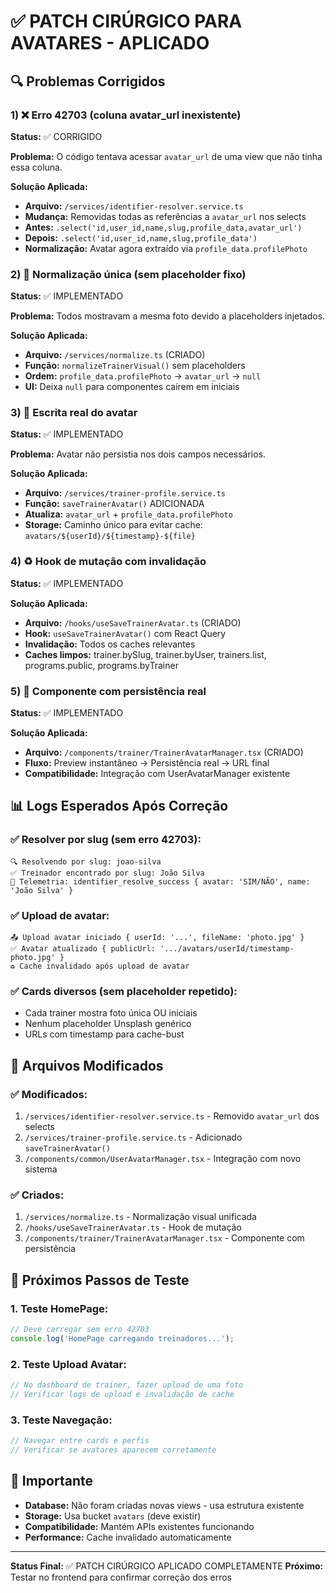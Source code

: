 # ✅ PATCH CIRÚRGICO PARA AVATARES - APLICADO

## 🔍 Problemas Corrigidos

### 1) ❌ Erro 42703 (coluna avatar_url inexistente)
**Status:** ✅ CORRIGIDO

**Problema:** O código tentava acessar `avatar_url` de uma view que não tinha essa coluna.

**Solução Aplicada:**
- **Arquivo:** `/services/identifier-resolver.service.ts`
- **Mudança:** Removidas todas as referências a `avatar_url` nos selects
- **Antes:** `.select('id,user_id,name,slug,profile_data,avatar_url')`
- **Depois:** `.select('id,user_id,name,slug,profile_data')`
- **Normalização:** Avatar agora extraído via `profile_data.profilePhoto`

### 2) 🎨 Normalização única (sem placeholder fixo)
**Status:** ✅ IMPLEMENTADO

**Problema:** Todos mostravam a mesma foto devido a placeholders injetados.

**Solução Aplicada:**
- **Arquivo:** `/services/normalize.ts` (CRIADO)
- **Função:** `normalizeTrainerVisual()` sem placeholders
- **Ordem:** `profile_data.profilePhoto` → `avatar_url` → `null`
- **UI:** Deixa `null` para componentes caírem em iniciais

### 3) 💾 Escrita real do avatar
**Status:** ✅ IMPLEMENTADO

**Problema:** Avatar não persistia nos dois campos necessários.

**Solução Aplicada:**
- **Arquivo:** `/services/trainer-profile.service.ts`
- **Função:** `saveTrainerAvatar()` ADICIONADA
- **Atualiza:** `avatar_url` + `profile_data.profilePhoto`
- **Storage:** Caminho único para evitar cache: `avatars/${userId}/${timestamp}-${file}`

### 4) ♻️ Hook de mutação com invalidação
**Status:** ✅ IMPLEMENTADO

**Solução Aplicada:**
- **Arquivo:** `/hooks/useSaveTrainerAvatar.ts` (CRIADO)
- **Hook:** `useSaveTrainerAvatar()` com React Query
- **Invalidação:** Todos os caches relevantes
- **Caches limpos:** trainer.bySlug, trainer.byUser, trainers.list, programs.public, programs.byTrainer

### 5) 🎯 Componente com persistência real
**Status:** ✅ IMPLEMENTADO

**Solução Aplicada:**
- **Arquivo:** `/components/trainer/TrainerAvatarManager.tsx` (CRIADO)
- **Fluxo:** Preview instantâneo → Persistência real → URL final
- **Compatibilidade:** Integração com UserAvatarManager existente

## 📊 Logs Esperados Após Correção

### ✅ Resolver por slug (sem erro 42703):
```
🔍 Resolvendo por slug: joao-silva
✅ Treinador encontrado por slug: João Silva
🎯 Telemetria: identifier_resolve_success { avatar: 'SIM/NÃO', name: 'João Silva' }
```

### ✅ Upload de avatar:
```
📤 Upload avatar iniciado { userId: '...', fileName: 'photo.jpg' }
✅ Avatar atualizado { publicUrl: '.../avatars/userId/timestamp-photo.jpg' }
♻️ Cache invalidado após upload de avatar
```

### ✅ Cards diversos (sem placeholder repetido):
- Cada trainer mostra foto única OU iniciais
- Nenhum placeholder Unsplash genérico
- URLs com timestamp para cache-bust

## 🎯 Arquivos Modificados

### ✅ Modificados:
1. `/services/identifier-resolver.service.ts` - Removido `avatar_url` dos selects
2. `/services/trainer-profile.service.ts` - Adicionado `saveTrainerAvatar()`
3. `/components/common/UserAvatarManager.tsx` - Integração com novo sistema

### ✅ Criados:
1. `/services/normalize.ts` - Normalização visual unificada
2. `/hooks/useSaveTrainerAvatar.ts` - Hook de mutação 
3. `/components/trainer/TrainerAvatarManager.tsx` - Componente com persistência

## 🔄 Próximos Passos de Teste

### 1. Teste HomePage:
```javascript
// Deve carregar sem erro 42703
console.log('HomePage carregando treinadores...');
```

### 2. Teste Upload Avatar:
```javascript
// No dashboard de trainer, fazer upload de uma foto
// Verificar logs de upload e invalidação de cache
```

### 3. Teste Navegação:
```javascript
// Navegar entre cards e perfis
// Verificar se avatares aparecem corretamente
```

## 🚨 Importante

- **Database:** Não foram criadas novas views - usa estrutura existente
- **Storage:** Usa bucket `avatars` (deve existir)
- **Compatibilidade:** Mantém APIs existentes funcionando
- **Performance:** Cache invalidado automaticamente

---

**Status Final:** ✅ PATCH CIRÚRGICO APLICADO COMPLETAMENTE
**Próximo:** Testar no frontend para confirmar correção dos erros